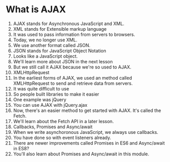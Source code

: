 # What is AJAX

1. AJAX stands for Asynchronous JavaScript and XML.
  1. XML stands for Extensible markup language
  2. It was used to pass information from servers to browsers.
  3. Today, we no longer use XML.
  4. We use another format called JSON.
  5. JSON stands for JavaScript Object Notation
  6. Looks like a JavaScript object.
  7. We'll learn more about JSON in the next lesson
  8. But we still call it AJAX because we're so used to AJAX.
2. XMLHttpRequest
  1. In the earliest forms of AJAX, we used an method called XMLHttpRequest to send and retrieve data from servers.
  2. It was quite difficult to use
  3. So people built libraries to make it easier
  4. One example was jQuery
  5. You can use AJAX with jQuery.ajax
  6. Now, there's an easier method to get started with AJAX. It's called the Fetch.
  7. We'll learn about the Fetch API in a later lesson.
3. Callbacks, Promises and Async/await
  1. When we write asynchoronous JavaScript, we always use callbacks.
  2. You have done so with event listeners already.
  3. There are newer improvements called Promises in ES6 and Async/await in ES8?
  4. You'll also learn about Promises and Async/await in this module.